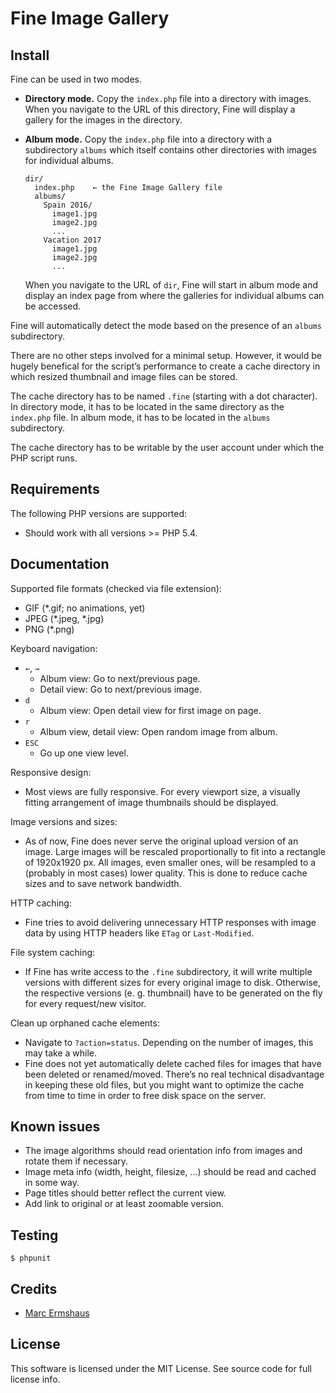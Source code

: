 # Fine Image Gallery


## Install

Fine can be used in two modes.

- **Directory mode.** Copy the `index.php` file into a directory with images.
  When you navigate to the URL of this directory, Fine will display a gallery
  for the images in the directory.

- **Album mode.** Copy the `index.php` file into a directory with a
  subdirectory `albums` which itself contains other directories with images for
  individual albums.

  ~~~
  dir/
    index.php    ← the Fine Image Gallery file
    albums/
      Spain 2016/
        image1.jpg
        image2.jpg
        ...
      Vacation 2017
        image1.jpg
        image2.jpg
        ...
  ~~~

  When you navigate to the URL of `dir`, Fine will start in album mode and
  display an index page from where the galleries for individual albums can be
  accessed.

Fine will automatically detect the mode based on the presence of an `albums`
subdirectory.

There are no other steps involved for a minimal setup. However, it would be
hugely benefical for the script’s performance to create a cache directory in
which resized thumbnail and image files can be stored.

The cache directory has to be named `.fine` (starting with a dot character). In
directory mode, it has to be located in the same directory as the `index.php`
file. In album mode, it has to be located in the `albums` subdirectory.

The cache directory has to be writable by the user account under which the PHP
script runs.


## Requirements

The following PHP versions are supported:

- Should work with all versions >= PHP 5.4.


## Documentation

Supported file formats (checked via file extension):

- GIF (*.gif; no animations, yet)
- JPEG (*.jpeg, *.jpg)
- PNG (*.png)

Keyboard navigation:

- `←`, `→`
  - Album view: Go to next/previous page.
  - Detail view: Go to next/previous image.
- `d`
  - Album view: Open detail view for first image on page.
- `r`
  - Album view, detail view: Open random image from album.
- `ESC`
  - Go up one view level.

Responsive design:

- Most views are fully responsive. For every viewport size, a visually fitting
  arrangement of image thumbnails should be displayed.

Image versions and sizes:

- As of now, Fine does never serve the original upload version of an image.
  Large images will be rescaled proportionally to fit into a rectangle of
  1920x1920 px. All images, even smaller ones, will be resampled to a (probably
  in most cases) lower quality. This is done to reduce cache sizes and to save
  network bandwidth.

HTTP caching:

- Fine tries to avoid delivering unnecessary HTTP responses with image data by
  using HTTP headers like `ETag` or `Last-Modified`.

File system caching:

- If Fine has write access to the `.fine` subdirectory, it will write multiple
  versions with different sizes for every original image to disk. Otherwise,
  the respective versions (e. g. thumbnail) have to be generated on the fly for
  every request/new visitor.

Clean up orphaned cache elements:

- Navigate to `?action=status`. Depending on the number of images, this may
  take a while.
- Fine does not yet automatically delete cached files for images that have been
  deleted or renamed/moved. There’s no real technical disadvantage in keeping
  these old files, but you might want to optimize the cache from time to time
  in order to free disk space on the server.


## Known issues

- The image algorithms should read orientation info from images and rotate them
  if necessary.
- Image meta info (width, height, filesize, …) should be read and cached in
  some way.
- Page titles should better reflect the current view.
- Add link to original or at least zoomable version.


## Testing

~~~
$ phpunit
~~~


## Credits

- [Marc Ermshaus](http://www.ermshaus.org)


## License

This software is licensed under the MIT License. See source code for full
license info.
